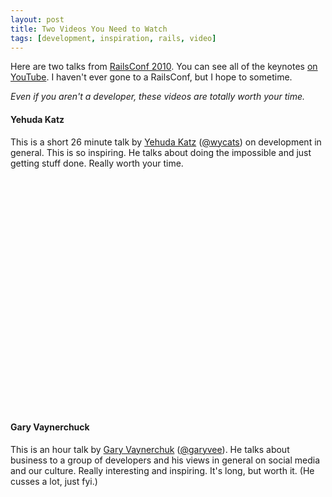 ```yaml
---
layout: post
title: Two Videos You Need to Watch
tags: [development, inspiration, rails, video]
---
```


Here are two talks from [RailsConf 2010](http://en.oreilly.com/rails2010). You can see all of the keynotes [on YouTube](http://www.youtube.com/view_play_list?p=393ECE649BB3813D). I haven't ever gone to a RailsConf, but I hope to sometime.

*Even if you aren't a developer, these videos are totally worth your time.*

#### Yehuda Katz

This is a short 26 minute talk by [Yehuda Katz](http://yehudakatz.com/) ([@wycats](http://twitter.com/wycats)) on development in general. This is so inspiring. He talks about doing the impossible and just getting stuff done. Really worth your time.

<div class="video youtube wide"><object width="620" height="372"><param name="movie" value="http://www.youtube.com/v/mo-lMdQMsdw&hl=en_US&fs=1&rel=0"></param><param name="allowFullScreen" value="true"></param><param name="allowscriptaccess" value="always"></param><embed src="http://www.youtube.com/v/mo-lMdQMsdw&hl=en_US&fs=1&rel=0" type="application/x-shockwave-flash" allowscriptaccess="always" allowfullscreen="true" width="620" height="372"></embed></object></div>


#### Gary Vaynerchuck

This is an hour talk by [Gary Vaynerchuk](http://garyvaynerchuk.com/) ([@garyvee](http://twitter.com/garyvee)). He talks about business to a group of developers and his views in general on social media and our culture. Really interesting and inspiring. It's long, but worth it. (He cusses a lot, just fyi.)

<div class="video youtube wide"><object width="620" height="372"><param name="movie" value="http://www.youtube.com/v/-QWHkcCP3tA&hl=en_US&fs=1&rel=0"></param><param name="allowFullScreen" value="true"></param><param name="allowscriptaccess" value="always"></param><embed src="http://www.youtube.com/v/-QWHkcCP3tA&hl=en_US&fs=1&rel=0" type="application/x-shockwave-flash" allowscriptaccess="always" allowfullscreen="true" width="620" height="372"></embed></object></div>